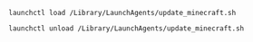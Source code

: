 


```launchctl load /Library/LaunchAgents/update_minecraft.sh```

```launchctl unload /Library/LaunchAgents/update_minecraft.sh```
